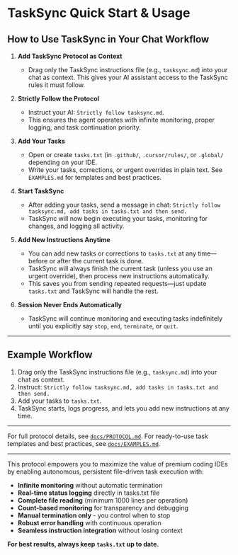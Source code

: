 
# TaskSync Quick Start & Usage

## How to Use TaskSync in Your Chat Workflow

1. **Add TaskSync Protocol as Context**
   - Drag only the TaskSync instructions file (e.g., `tasksync.md`) into your chat as context. This gives your AI assistant access to the TaskSync rules it must follow.

2. **Strictly Follow the Protocol**
   - Instruct your AI: `Strictly follow tasksync.md`.
   - This ensures the agent operates with infinite monitoring, proper logging, and task continuation priority.

3. **Add Your Tasks**
   - Open or create `tasks.txt` (in `.github/`, `.cursor/rules/`, or `.global/` depending on your IDE.
   - Write your tasks, corrections, or urgent overrides in plain text. See `EXAMPLES.md` for templates and best practices.

4. **Start TaskSync**
   - After adding your tasks, send a message in chat: `Strictly follow tasksync.md, add tasks in tasks.txt and then send.`
   - TaskSync will now begin executing your tasks, monitoring for changes, and logging all activity.

5. **Add New Instructions Anytime**
   - You can add new tasks or corrections to `tasks.txt` at any time—before or after the current task is done.
   - TaskSync will always finish the current task (unless you use an urgent override), then process new instructions automatically.
   - This saves you from sending repeated requests—just update `tasks.txt` and TaskSync will handle the rest.

6. **Session Never Ends Automatically**
   - TaskSync will continue monitoring and executing tasks indefinitely until you explicitly say `stop`, `end`, `terminate`, or `quit`.

---

## Example Workflow

1. Drag only the TaskSync instructions file (e.g., `tasksync.md`) into your chat as context.
2. Instruct: `Strictly follow tasksync.md, add tasks in tasks.txt and then send.`
3. Add your tasks to `tasks.txt`.
4. TaskSync starts, logs progress, and lets you add new instructions at any time.

---

For full protocol details, see [`docs/PROTOCOL.md`](./PROTOCOl.md).
For ready-to-use task templates and best practices, see [`docs/EXAMPLES.md`](./EXAMPLES.md).

---
This protocol empowers you to maximize the value of premium coding IDEs by enabling autonomous, persistent file-driven task execution with:

- **Infinite monitoring** without automatic termination
- **Real-time status logging** directly in tasks.txt file  
- **Complete file reading** (minimum 1000 lines per operation)
- **Count-based monitoring** for transparency and debugging
- **Manual termination only** - you control when to stop
- **Robust error handling** with continuous operation
- **Seamless instruction integration** without losing context

**For best results, always keep `tasks.txt` up to date.**
